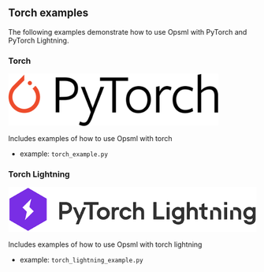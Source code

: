 ## Torch examples

The following examples demonstrate how to use Opsml with PyTorch and PyTorch Lightning.

### Torch
<img width="426px" src="../../images/torch.png" alt="torch" class="center" />

Includes examples of how to use Opsml with torch

- example: `torch_example.py`


### Torch Lightning
<img src="../../images/torch-lightning.png" alt="lightning" class="center" />

Includes examples of how to use Opsml with torch lightning

- example: `torch_lightning_example.py`